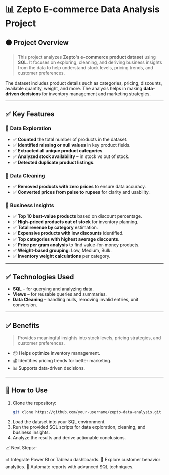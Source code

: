 # 📊 **Zepto E-commerce Data Analysis Project**

## 🟠 **Project Overview**
> This project analyzes **Zepto's e-commerce product dataset** using **SQL**. It focuses on exploring, cleaning, and deriving business insights from the data to help understand stock levels, pricing trends, and customer preferences.

The dataset includes product details such as categories, pricing, discounts, available quantity, weight, and more. The analysis helps in making **data-driven decisions** for inventory management and marketing strategies.

---

## ✅ **Key Features**

### 📂 **Data Exploration**
- ✅ **Counted** the total number of products in the dataset.
- ✅ **Identified missing or null values** in key product fields.
- ✅ **Extracted all unique product categories**.
- ✅ **Analyzed stock availability** – in stock vs out of stock.
- ✅ **Detected duplicate product listings**.

### 📂 **Data Cleaning**
- ✅ **Removed products with zero prices** to ensure data accuracy.
- ✅ **Converted prices from paise to rupees** for clarity and usability.

### 📂 **Business Insights**
- ✅ **Top 10 best-value products** based on discount percentage.
- ✅ **High-priced products out of stock** for inventory planning.
- ✅ **Total revenue by category** estimation.
- ✅ **Expensive products with low discounts** identified.
- ✅ **Top categories with highest average discounts**.
- ✅ **Price per gram analysis** to find value-for-money products.
- ✅ **Weight-based grouping**: Low, Medium, Bulk.
- ✅ **Inventory weight calculations** per category.

---

## ✅ **Technologies Used**
- **SQL** – for querying and analyzing data.
- **Views** – for reusable queries and summaries.
- **Data Cleaning** – handling nulls, removing invalid entries, unit conversion.

---

## ✅ **Benefits**
> Provides meaningful insights into stock levels, pricing strategies, and customer preferences.

- 📦 Helps optimize inventory management.
- 💰 Identifies pricing trends for better marketing.
- 📊 Supports data-driven decisions.

---

## 🚀 **How to Use**
1. Clone the repository:
   ```bash
   git clone https://github.com/your-username/zepto-data-analysis.git
2. Load the dataset into your SQL environment.
3. Run the provided SQL scripts for data exploration, cleaning, and business insights.
4. Analyze the results and derive actionable conclusions.

📈 Next Steps:-

📊 Integrate Power BI or Tableau dashboards.
🧠 Explore customer behavior analytics.
🤖 Automate reports with advanced SQL techniques.
